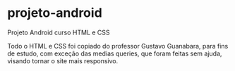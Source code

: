 # projeto-android
Projeto Android curso HTML e CSS

Todo o HTML e CSS foi copiado do professor Gustavo Guanabara, para fins de estudo, com exceção das medias queries, que foram feitas sem ajuda,
visando tornar o site mais responsivo.
